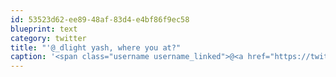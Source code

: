 ```yaml
---
id: 53523d62-ee89-48af-83d4-e4bf86f9ec58
blueprint: text
category: twitter
title: "'@_dlight yash, where you at?"
caption: '<span class="username username_linked">@<a href="https://twitter.com/_dlight" title="Битюцкий Корнилий">_dlight</a></span> yash, where you at?'
---
```

